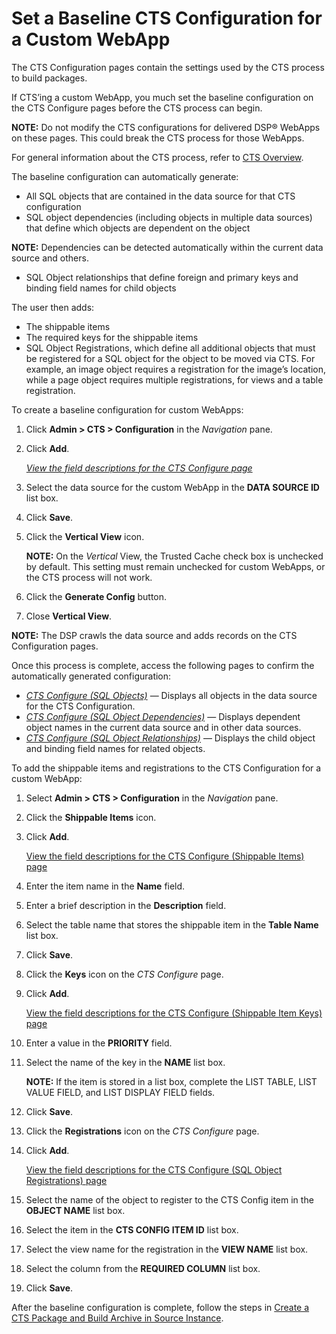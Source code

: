 # Set a Baseline CTS Configuration for a Custom WebApp

The CTS Configuration pages contain the settings used by the CTS process
to build packages.

If CTS’ing a custom WebApp, you much set the baseline configuration on
the CTS Configure pages before the CTS process can begin.

**NOTE:** Do not modify the CTS configurations for delivered DSP®
WebApps on these pages. This could break the CTS process for those
WebApps.

For general information about the CTS process, refer to [CTS
Overview](CTS_Overview.htm).

The baseline configuration can automatically generate:

  - All SQL objects that are contained in the data source for that CTS
    configuration
  - SQL object dependencies (including objects in multiple data sources)
    that define which objects are dependent on the object

**NOTE:** Dependencies can be detected automatically within the current
data source and others.

  - SQL Object relationships that define foreign and primary keys and
    binding field names for child objects

The user then adds:

  - The shippable items
  - The required keys for the shippable items
  - SQL Object Registrations, which define all additional objects that
    must be registered for a SQL object for the object to be moved via
    CTS. For example, an image object requires a registration for the
    image’s location, while a page object requires multiple
    registrations, for views and a table registration.

To create a baseline configuration for custom WebApps:

1.  Click **Admin \> CTS \> Configuration** in the *Navigation* pane.

2.  Click **Add**.
    
    *[View the field descriptions for the CTS Configure
    page](../Page_Desc/CTS%20Configure%20H.htm)*

3.  Select the data source for the custom WebApp in the **DATA SOURCE
    ID** list box.

4.  Click **Save**.

5.  Click the **Vertical View** icon.
    
    **NOTE:** On the *Vertical* View, the Trusted Cache check box is
    unchecked by default. This setting must remain unchecked for custom
    WebApps, or the CTS process will not work.

6.  Click the **Generate Config** button.

7.  Close **Vertical View**.

**NOTE:** The DSP crawls the data source and adds records on the CTS
Configuration pages.

Once this process is complete, access the following pages to confirm the
automatically generated configuration:

  - *[CTS Configure (SQL
    Objects)](../Page_Desc/CTS%20Configure%20SQL%20Objects.htm)* —
    Displays all objects in the data source for the CTS Configuration.
  - *[CTS Configure (SQL Object
    Dependencies)](../Page_Desc/CTS%20Configure%20SQL%20Object%20Dependencies.htm)*
    — Displays dependent object names in the current data source and in
    other data sources.
  - *[CTS Configure (SQL Object
    Relationships)](../Page_Desc/CTS%20Configure%20SQL%20Object%20Relationships.htm)*
    — Displays the child object and binding field names for related
    objects.

To add the shippable items and registrations to the CTS Configuration
for a custom WebApp:

1.  Select **Admin \> CTS \> Configuration** in the *Navigation* pane.

2.  Click the **Shippable Items** icon.

3.  Click **Add**.
    
    [View the field descriptions for the CTS Configure (Shippable Items)
    page](../Page_Desc/CTS%20Configure%20Shippable%20Items.htm)

4.  Enter the item name in the **Name** field.

5.  Enter a brief description in the **Description** field.

6.  Select the table name that stores the shippable item in the **Table
    Name** list box.

7.  Click **Save**.

8.  Click the **Keys** icon on the *CTS Configure* page.

9.  Click **Add**.
    
    [View the field descriptions for the CTS Configure (Shippable Item
    Keys)
    page](../Page_Desc/CTS%20Configure%20Shippable%20Item%20Keys.htm)

10. Enter a value in the **PRIORITY** field.

11. Select the name of the key in the **NAME** list box.
    
    **NOTE:** If the item is stored in a list box, complete the LIST
    TABLE, LIST VALUE FIELD, and LIST DISPLAY FIELD fields.

12. Click **Save**.

13. Click the **Registrations** icon on the *CTS Configure* page.

14. Click **Add**.
    
    [View the field descriptions for the CTS Configure (SQL Object
    Registrations)
    page](../Page_Desc/CTS%20Configure%20SQL%20Object%20Registrations.htm)

15. Select the name of the object to register to the CTS Config item in
    the **OBJECT NAME** list box.

16. Select the item in the **CTS CONFIG ITEM ID** list box.

17. Select the view name for the registration in the **VIEW NAME** list
    box.

18. Select the column from the **REQUIRED COLUMN** list box.

19. Click **Save**.

After the baseline configuration is complete, follow the steps in
[Create a CTS Package and Build Archive in Source
Instance](CreatePckgeBuildArcSrceInstance.htm).
